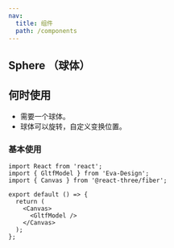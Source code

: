 ```yaml
---
nav:
  title: 组件
  path: /components
---
```


## Sphere （球体）

## 何时使用

- 需要一个球体。
- 球体可以旋转，自定义变换位置。

### 基本使用

```tsx
import React from 'react';
import { GltfModel } from 'Eva-Design';
import { Canvas } from '@react-three/fiber';

export default () => {
  return (
    <Canvas>
      <GltfModel />
    </Canvas>
  );
};
```
